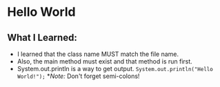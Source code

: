 # Hello World

## What I Learned:
- I learned that the class name MUST match the file name.
- Also, the main method must exist and that method is run first.
- System.out.println is a way to get output.
`System.out.println("Hello World!");`
**Note:* Don't forget semi-colons!

